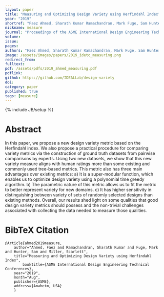 ```yaml
---
layout: paper
title: "Measuring and Optimizing Design Variety using Herfindahl Index"
year: "2019"
shortref: "Faez Ahmed, Sharath Kumar Ramachandran, Mark Fuge, Sam Hunter and Scarlett Miller <i>ASME IDETC</i> 2019"
nickname: measure
journal: "Proceedings of the ASME International Design Engineering Technical Conferences"
volume: 
issue: 
pages: 
authors: "Faez Ahmed, Sharath Kumar Ramachandran, Mark Fuge, Sam Hunter and Scarlett Miller"
image: /assets/images/papers/2019_idetc_measuring.png
redirect_from: 
fulltext: 
pdf: /assets/pdfs/2019_ahmed_measuring.pdf
pdflink: 
github: https://github.com/IDEALLab/design-variety
doi:
category: paper
published: true
tags: [measure]
---
```

{% include JB/setup %}

# Abstract 

In this paper, we propose a new design variety metric based on the Herfindahl index. We also propose a practical procedure for comparing variety metrics via the construction of ground truth datasets from pairwise comparisons by experts. Using two new datasets, we show that this new variety measure aligns with human ratings more than some existing and commonly used tree-based metrics. This metric also has three main advantages over existing metrics: a) It is a super-modular function, which enables us to optimize design variety using a polynomial time greedy algorithm. b) The parametric nature of this metric allows us to fit the metric to better represent variety for new domains. c) It has higher sensitivity in distinguishing between variety of sets of randomly selected designs than existing methods. Overall, our results shed light on some qualities that good design variety metrics should possess and the non-trivial challenges associated with collecting the data needed to measure those qualities.


# BibTeX Citation

```
@Article{ahmed2019measure,
	author="Ahmed, Faez and Ramachandran, Sharath Kumar and Fuge, Mark and Hunter, Sam and Miller, Scarlett",
	title="Measuring and Optimizing Design Variety using Herfindahl Index",
    	booktitle={ASME International Design Engineering Technical Conferences},
	year="2019",
	month="Aug",
	publisher={ASME},
	address={Anaheim, USA}
	}
```

